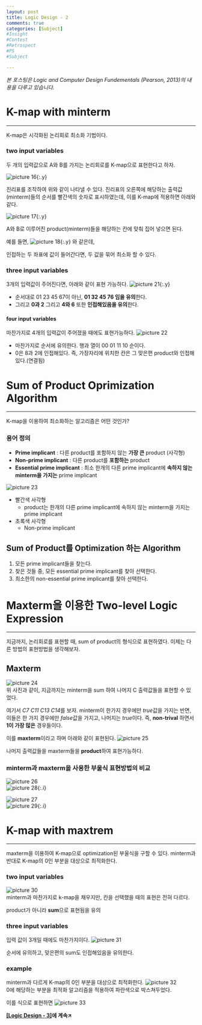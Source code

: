 ```yaml
---
layout: post
title: Logic Design - 2
comments: true
categories: [Subject]
#Insight
#Contest
#Retrospect
#PS
#Subject

---
```

*본 포스팅은 Logic and Computer Design Fundementals (Pearson, 2013)의 내용을 다루고 있습니다.*

# K-map with minterm
---
K-map은 시각화된 논리회로 최소화 기법이다.

### two input variables

두 개의 입력값으로 A와 B를 가지는 논리회로를 K-map으로 표현한다고 하자.

![picture 16](../images/69cb1b4903ac10fcbc7a871c6d0583b277c422b258b80c5e09cf1d780864275c.png){:.y}

진리표를 조작하여 위와 같이 나타낼 수 있다.
진리표의 오른쪽에 해당하는 출력값(minterm)들의 순서를 빨간색의 숫자로 표시하였는데, 이를 K-map에 적용하면 아래와 같다.

![picture 17](../images/3041632c500e70021babc5d6a73388ddf659c6f8bd12bbe3daac2716ed989cbe.png){:.y}  

A와 B로 이루어진 product(minterm)들을 해당하는 칸에 맞춰 집어 넣으면 된다.

예를 들면,
![picture 18](../images/04b12ea5fe3be55d8a99f3820df9c10fa577351a66fec62e67d1e43f82818e51.png){:.y}
와 같은데,

인접하는 두 좌표에 값이 들어간다면, 두 값을 묶어 최소화 할 수 있다.

### three input variables

3개의 입력값이 주어진다면, 아래와 같이 표현 가능하다.
![picture 21](../images/e17fd5b3b2d847d7620342e5f8469931b9af47734aa799987fd999ecaa6a083f.png){:.y}

- 순서대로 01 23 45 67이 아닌, **01 32 45 76 임을 유의**한다.
- 그리고 **0과 2** 그리고 **4와 6** 또한 **인접해있음을 유의**한다.

#### four input variables

마찬가지로 4개의 입력값이 주어졌을 때에도 표현가능하다.
![picture 22](../images/44b283cf4bbfad56a5c3020378320575e068d2d94e621be490ab92e2634f6f31.png)  
- 마찬가지로 순서에 유의한다. 행과 열이 00 01 11 10 순이다.
- 0은 8과 2에 인접해있다. 즉, 가장자리에 위치한 칸은 그 맞은편 product와 인접해있다.(연결됨)

# Sum of Product Oprimization Algorithm
---
K-map을 이용하여 최소화하는 알고리즘은 어떤 것인가?

### 용어 정의
- **Prime implicant**
: 다른 product를 포함하지 않는 **가장 큰** product (사각형)
- **Non-prime implicant**
: 다른 product를 **포함하는** product
- **Essential prime implicant**
: 최소 한개의 다른 prime implicant에 **속하지 않는 minterm을 가지는** prime implicant

![picture 23](../images/5354006962c1d8479a9265c28f8fd5dc50c73dcc16dedd862f886bd5b69c709d.png)  
- 빨간색 사각형
  -  product는 한개의 다른 prime implicant에 속하지 않는 minterm을 가지는 prime implicant
- 초록색 사각형
  -  Non-prime implicant

Sum of Product를 Optimization 하는 Algorithm
---
1. 모든 prime implicant들을 찾는다.
2. 찾은 것들 중, 모든 essential prime implicant를 찾아 선택한다.
3. 최소한의 non-essential prime implicant를 찾아 선택한다.

# Maxterm을 이용한 Two-level Logic Expression
---
지금까지, 논리회로를 표현할 때, sum of product의 형식으로 표현하였다.
이제는 다른 방법의 표현방법을 생각해보자.

Maxterm
---
![picture 24](../images/f162dd4f6034ae7d31a55253d07a02b174b586b8c77a9f98347206fd37f7c5be.png)  
위 사진과 같이, 지금까지는 minterm을 sum 하여 나머지 C 출력값들을 표현할 수 있었다.

여기서 *C7 C11 C13 C14*를 보자.
minterm이 한가지 경우에만 *true*값을 가지는 반면, 이들은 한 가지 경우에만 *false*값을 가지고, 나머지는 *true*이다.
즉, **non-trival** 하면서 **1이 가장 많은** 경우들이다.

이를 **maxterm**이라고 하며 아래와 같이 표현된다.
![picture 25](../images/96fa0741c2c386acb890b88168dc37f9654012b6c80a9274e43d9153f7011052.png)  

나머지 출력값들을 maxterm들을 **product**하여 표현가능하다.

### minterm과 maxterm을 사용한 부울식 표현방법의 비교

![picture 26](../images/881c236b45cc68d40b1d1cd6fac4115a73d6ebd61eaf25fda573fc2155dae051.png)  
![picture 28](../images/8784c4a2084aaf25a15c5c9ac5d833fc94327213e1e118aa2439dbfd190577ac.png){:.i}

![picture 27](../images/82becd364cf76babebfe1f5e8dc5641dc6bebddc6915d182234c111b5cc73869.png)  
![picture 29](../images/12c784426129b2fd1c00544992066ac8760c97438d9e739a2af3a0648370fdd2.png){:.i}

# K-map with maxtrem 
---
maxterm을 이용하여 K-map으로 optimization된 부울식을 구할 수 있다.
minterm과 반대로 K-map의 0인 부분을 대상으로 최적화한다.

### two input variables

![picture 30](../images/acc61f65039f7ed138b23ec441d8f4ba7beaba718fb3c1c555cc161ca118a869.png)  
minterm과 마찬가지로 k-map을 채우지만, 칸을 선택했을 때의 표현은 전혀 다르다.

product가 아니라 **sum**으로 표현됨을 유의

### three input variables

입력 값이 3개일 때에도 마찬가지이다.
![picture 31](../images/955ab4a5eba6ee887fb1fc2aeb9d5ba6cca7e04b6a4a7e48b181776e8af66e3f.png)  

순서에 유의하고, 맞은편의 sum도 인접해있음을 유의한다.

### example

minterm과 다르게 K-map의 0인 부분을 대상으로 최적화한다.
![picture 32](../images/35774293cc8f54e4ba21482ae76dbd915df1d9e894c9bfaf4aeb4f0f29b1f404.png)  
0에 해당하는 부분을 최적화 알고리즘을 적용하여 파란색으로 박스쳐두었다.

이를 식으로 표현하면
![picture 33](../images/1037d6e4564e378290b8736bd3a4b7b5013ba2b2d3fc1c12c36c70d21080d033.png)  


**[[Logic Design - 3]](../2021-04/logicdesign3)에 계속↗**